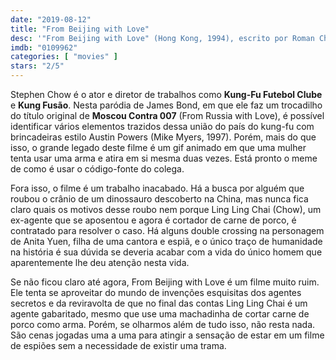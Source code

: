 ```yaml
---
date: "2019-08-12"
title: "From Beijing with Love"
desc: '"From Beijing with Love" (Hong Kong, 1994), escrito por Roman Cheung, Stephen Chow e Vincent Kok, dirigido por Stephen Chow e Lik-Chi Lee, com Stephen Chow, Anita Yuen e Kar-Ying Law.'
imdb: "0109962"
categories: [ "movies" ]
stars: "2/5"
---
```

Stephen Chow é o ator e diretor de trabalhos como **Kung-Fu Futebol Clube** e **Kung Fusão**. Nesta paródia de James Bond, em que ele faz um trocadilho do título original de **Moscou Contra 007** (From Russia with Love), é possível identificar vários elementos trazidos dessa união do país do kung-fu com brincadeiras estilo Austin Powers (Mike Myers, 1997). Porém, mais do que isso, o grande legado deste filme é um gif animado em que uma mulher tenta usar uma arma e atira em si mesma duas vezes. Está pronto o meme de como é usar o código-fonte do colega.

Fora isso, o filme é um trabalho inacabado. Há a busca por alguém que roubou o crânio de um dinossauro descoberto na China, mas nunca fica claro quais os motivos desse roubo nem porque Ling Ling Chai (Chow), um ex-agente que se aposentou e agora é cortador de carne de porco, é contratado para resolver o caso. Há alguns double crossing na personagem de Anita Yuen, filha de uma cantora e espiã, e o único traço de humanidade na história é sua dúvida se deveria acabar com a vida do único homem que aparentemente lhe deu atenção nesta vida.

Se não ficou claro até agora, From Beijing with Love é um filme muito ruim. Ele tenta se aproveitar do mundo de invenções esquisitas dos agentes secretos e da reviravolta de que no final das contas Ling Ling Chai é um agente gabaritado, mesmo que use uma machadinha de cortar carne de porco como arma. Porém, se olharmos além de tudo isso, não resta nada. São cenas jogadas uma a uma para atingir a sensação de estar em um filme de espiões sem a necessidade de existir uma trama.

